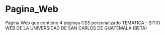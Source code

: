 # Pagina_Web

 Página Web que contiene 4 páginas
 CSS personalizado
 TEMATICA - SITIO WEB DE LA UNIVERSIDAD DE SAN CARLOS DE GUATEMALA (BETA)
